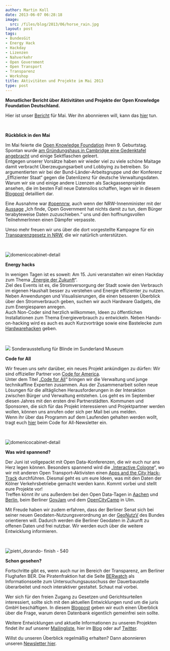 ```yaml
---
author: Martin Koll
date: 2013-06-07 06:28:18
image:
  src: /files/blog/2013/06/horse_rain.jpg
layout: post
tags:
- BundesGit
- Energy Hack
- Hackday
- Lizenzen
- Nahverkehr
- Open Government
- Open Transport
- Transparenz
- Workshop
title: Aktivitäten und Projekte im Mai 2013
type: post
---
```


**Monatlicher Bericht über Aktivitäten und Projekte der Open Knowledge Foundation Deutschland.**

Hier ist unser [Bericht](http://eepurl.com/Avw_P) für Mai. Wer ihn abonnieren will, kann das [hier](http://eepurl.com/vwdjT) tun.

 

**Rückblick in den Mai**

Im Mai feierte die [Open Knowledge Foundation](http://okfn.org/) ihren 9. Geburtstag. Spontan wurde [am Gründungshaus in Cambridge eine Gedenktafel angebracht](http://blog.okfn.org/2013/05/20/happy-9th-birthday-to-the-open-knowledge-foundation/) und einige Sektflaschen geleert.  
Entgegen unserer Vorsätze haben wir wieder viel zu viele schöne Maitage damit verbracht Überzeugungsarbeit und Lobbying zu betreiben. So argumentierten wir bei der Bund-Länder-Arbeitsgruppe und der Konferenz „Effizienter Staat“ gegen die Datenlizenz für deutsche Verwaltungsdaten. Warum wir sie und einige andere Lizenzen als Sackgassenprojekte ansehen, die im besten Fall neue Datensilos schaffen, legen wir in diesem [Blogpost](/blog/2013/05/offene-lizenzen-fuer-daten-und-dokumente-der-deutschen-verwaltung/) detailliert dar.

Eine Ausnahme war [#opennrw](http://www.nrw.de/opennrw/), auch wenn der NRW-Innenminister mit der [Aussage](http://www.heise.de/newsticker/meldung/Open-NRW-Landesregierung-treibt-OpenData-und-Buergerbeteiligung-voran-1865911.html) „Ich finde, Open Government hat nichts damit zu tun, dem Bürger terabyteweise Daten zuzuschieben.“ uns und den hoffnungsvollen TeilnehmerInnen einen Dämpfer verpasste.

Umso mehr freuen wir uns über die dort vorgestellte Kampagne für ein [Transparenzgesetz in NRW](http://www.nrw-blickt-durch.de/home/), die wir natürlich unterstützen.

 

![domenicocabinet-detail](/files/blog/2013/06/energyhackday.jpg)

**Energy hacks**

In wenigen Tagen ist es soweit: Am 15. Juni veranstalten wir einen Hackday zum Thema „[Energie der Zukunft](http://energyhack.de/)“.  
Ziel des Events ist es, die Stromversorgung der Stadt sowie den Verbrauch im eigenen Haushalt besser zu verstehen und Energie effizienter zu nutzen. Neben Anwendungen und Visualisierungen, die einen besseren Überblick über den Stromverbrauch geben, suchen wir auch Hardware Gadgets, die zum Energiesparen anregen.  
Auch Non-Coder sind herzlich willkommen, Ideen zu öffentlichen Installationen zum Thema Energieverbrauch zu entwickeln. Neben Hands-on-hacking wird es auch es auch Kurzvorträge sowie eine Bastelecke zum [Hardwarehacken](https://twitter.com/EnergyHackB/status/340383999123939328/photo/1) geben.

 

![](https://farm7.static.flickr.com/6026/5877343356_480371fa7e_b.jpg) Sonderausstellung für Blinde im Sunderland Museum 

**Code for All**

Wir freuen uns sehr darüber, ein neues Projekt ankündigen zu dürfen: Wir sind offizieller Partner von [Code for America](http://codeforamerica.org/).  
Unter dem Titel „[Code for All](http://codeforall.de/)“ bringen wir die Verwaltung und junge technikaffine Experten zusammen. Aus der Zusammenarbeit sollen neue Lösungen für die alltäglichen Herausforderungen in der Interaktion zwischen Bürger und Verwaltung entstehen. Los geht es im September diesen Jahres mit den ersten drei Partnerstädten. Kommunen und Sponsoren, die sich für das Projekt interessieren und Projektpartner werden wollen, können uns anrufen oder sich per Mail bei uns melden.  
Wenn ihr über das Programm auf dem Laufenden gehalten werden wollt, tragt euch [hier](http://eepurl.com/Aa8tr) beim Code for All-Newsletter ein.

 

![domenicocabinet-detail](/files/blog/2013/06/space_colony.jpg)

**Was wird spannend?**

Der Juni ist vollgepackt mit Open Data-Konferenzen, die wir euch nur ans Herz legen können. Besonders spannend wird die „[Interactive Cologne](http://interactive-cologne.com/)“, wo wir mit anderen Open Transport-Aktivisten einen [Apps and the City Hack-Track](http://cologne.appsandthecity.net/) durchführen. Diesmal geht es um eure Ideen, was mit den Daten der Kölner Verkehrsbetriebe gemacht werden kann. Kommt vorbei und stellt eure Projekte vor!  
Treffen könnt ihr uns außerdem bei den Open Data-Tagen in [Aachen](http://opendatadayaachen.de/) und [Berlin](http://berlin.opendataday.de/), beim Berliner [GovJam](http://www.govjamberlin.de/) und dem [OpenCityCamp](http://www.ulmapi.de/) in Ulm.

Mit Freude haben wir zudem erfahren, dass der Berliner Senat sich bei seiner neuen Geodaten-Nutzungsverordnung an der [GeoNutzV](http://www.gesetze-im-internet.de/geonutzv/BJNR054700013.html) des Bundes orientieren will. Dadurch werden die Berliner Geodaten in Zukunft zu offenen Daten und frei nutzbar. Wir werden euch über die weitere Entwicklung informieren.

 

![pietri_dorando- finish - 540](/files/blog/2013/06/seeCable.jpg)

**Schon gesehen?**

Fortschritte gibt es, wenn auch nur im Bereich der Transparenz, am Berliner Flughafen BER. Die Piratenfraktion hat die Seite [BERwatch](https://ber.piratenfraktion-berlin.de/) als Informationsseite zum Untersuchungsausschuss der Dauerbaustelle überarbeitet und noch interaktiver gestaltet. Schaut mal vorbei.

Wer sich für den freien Zugang zu Gesetzen und Gerichtsurteilen interessiert, sollte sich mit den aktuellen Entwicklungen rund um die juris GmbH beschäftigen. In diesem [Blogpost](/blog) geben wir euch einen Überblick über die Frage, warum deren Datenbank eigentlich gemeinfrei sein sollte.

Weitere Entwicklungen und aktuelle Informationen zu unseren Projekten findet ihr auf unserer [Mailingliste](http://lists.okfn.org/mailman/listinfo/okfn-de), hier im [Blog](/blog) oder auf [Twitter](https://twitter.com/okfde).

Willst du unseren Überblick regelmäßig erhalten? Dann abonnieren unseren [Newsletter hier](http://eepurl.com/vwdjT).

 